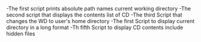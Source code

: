 -The first script prints absolute path names current working directory
-The second script that displays the contents list of CD
-The third Script that changes the WD to user's home directory
-The first Script to display current directory in a long format
-Th fifth Script to display CD contents include hidden files

